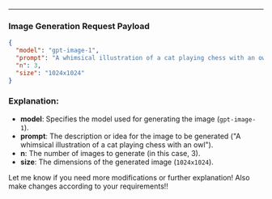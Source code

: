 ---

### Image Generation Request Payload

```json
{
  "model": "gpt-image-1",
  "prompt": "A whimsical illustration of a cat playing chess with an owl",
  "n": 3,
  "size": "1024x1024"
}
```

### Explanation:

* **model**: Specifies the model used for generating the image (`gpt-image-1`).
* **prompt**: The description or idea for the image to be generated ("A whimsical illustration of a cat playing chess with an owl").
* **n**: The number of images to generate (in this case, 3).
* **size**: The dimensions of the generated image (`1024x1024`).

Let me know if you need more modifications or further explanation!
Also make changes according to your requirements!!

